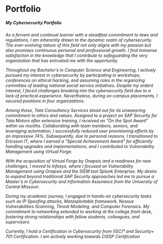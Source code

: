 # Portfolio
<h5>My Cybersecurity Portfolio</h5>
<h6> 
        As a fervent and continual learner with a steadfast commitment to laws and regulations, I am inherently drawn to the dynamic realm of cybersecurity. The ever-evolving nature of this field not only aligns with my passion but also promises continuous personal and professional growth. I find immense satisfaction in the knowledge that I contribute to safeguarding the very organization that has entrusted me with the opportunity.

Throughout my Bachelor's in Computer Science and Engineering, I actively pursued my interest in cybersecurity by participating in workshops, conferences on ethical hacking, and assuming roles in the organizing committee of leading national social service initiatives. Despite my ardent interest, I faced challenges breaking into the cybersecurity field due to a lack of practical experience. Nevertheless, during on-campus placements, I secured positions in four organizations.

Among these, Tata Consultancy Services stood out for its unwavering commitment to ethics and values. Assigned to a project on SAP Security for Tata Motors after extensive training, I received an "On the Spot Award" within six months. Collaborating with team members, seniors, and leveraging automation, I successfully reduced user provisioning efforts by an impressive 74%. Subsequently, due to personal reasons, I transitioned to Ericsson IT, where I earned a "Special Achievement Award" for efficiently handling upgrades and implementations, and I contributed to Vulnerability Management using Virtual Forge.

With the acquisition of Virtual Forge by Onapsis and a readiness for new challenges, I moved to Infosys, where I focused on Vulnerability Management using Onapsis and the SIEM tool Splunk Enterprise. My desire to expand beyond traditional SAP Security approaches led me to pursue a Master's in Cybersecurity and Information Assurance from the University of Central Missouri.

During my academic journey, I engaged in hands-on cybersecurity tasks such as IP Spoofing attacks, Metasploitable framework, Nessus Vulnerabilities Scanning, Threat Modeling, and Computer Forensics. My commitment to networking extended to working at the college front desk, fostering strong relationships with fellow students, colleagues, and supervisors.

Currently, I hold a Certification in Cybersecurity from (ISC)² and Security+ 701 Certification. I am actively working towards CISSP Certification

</h6>
